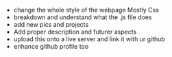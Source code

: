 - change the whole style of the webpage Mostly Css 
- breakdown and understand what the .js file does 
- add new pics and projects 
- Add proper description and futurer aspects 
- upload this onto a live server and link it with ur github 
- enhance github profile too 
